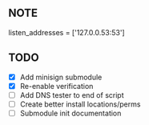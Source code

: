 ## NOTE

listen_addresses = ['127.0.0.53:53']

## TODO

- [x] Add minisign submodule
- [x] Re-enable verification
- [ ] Add DNS tester to end of script
- [ ] Create better install locations/perms
- [ ] Submodule init documentation
